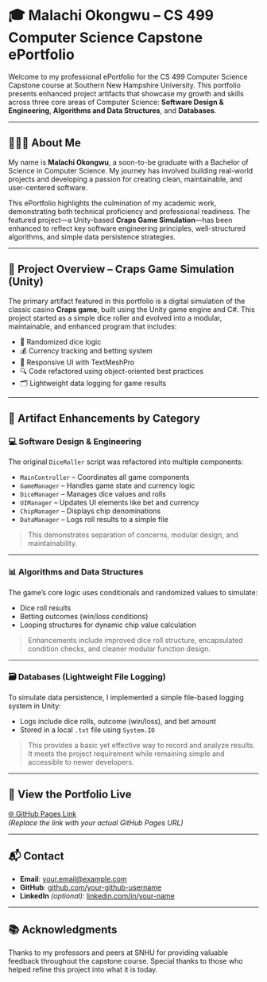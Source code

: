 # 🎓 Malachi Okongwu – CS 499 Computer Science Capstone ePortfolio

Welcome to my professional ePortfolio for the CS 499 Computer Science Capstone course at Southern New Hampshire University. This portfolio presents enhanced project artifacts that showcase my growth and skills across three core areas of Computer Science: **Software Design & Engineering**, **Algorithms and Data Structures**, and **Databases**.

---

## 👨🏾‍💻 About Me

My name is **Malachi Okongwu**, a soon-to-be graduate with a Bachelor of Science in Computer Science. My journey has involved building real-world projects and developing a passion for creating clean, maintainable, and user-centered software.

This ePortfolio highlights the culmination of my academic work, demonstrating both technical proficiency and professional readiness. The featured project—a Unity-based **Craps Game Simulation**—has been enhanced to reflect key software engineering principles, well-structured algorithms, and simple data persistence strategies.

---

## 🧩 Project Overview – Craps Game Simulation (Unity)

The primary artifact featured in this portfolio is a digital simulation of the classic casino **Craps game**, built using the Unity game engine and C#. This project started as a simple dice roller and evolved into a modular, maintainable, and enhanced program that includes:

- 🎲 Randomized dice logic
- 💰 Currency tracking and betting system
- 🎨 Responsive UI with TextMeshPro
- 🔍 Code refactored using object-oriented best practices
- 🗂️ Lightweight data logging for game results

---

## 📁 Artifact Enhancements by Category

### 💻 Software Design & Engineering

The original `DiceRoller` script was refactored into multiple components:

- `MainController` – Coordinates all game components
- `GameManager` – Handles game state and currency logic
- `DiceManager` – Manages dice values and rolls
- `UIManager` – Updates UI elements like bet and currency
- `ChipManager` – Displays chip denominations
- `DataManager` – Logs roll results to a simple file

> This demonstrates separation of concerns, modular design, and maintainability.

---

### 📊 Algorithms and Data Structures

The game’s core logic uses conditionals and randomized values to simulate:

- Dice roll results
- Betting outcomes (win/loss conditions)
- Looping structures for dynamic chip value calculation

> Enhancements include improved dice roll structure, encapsulated condition checks, and cleaner modular function design.

---

### 🗃️ Databases (Lightweight File Logging)

To simulate data persistence, I implemented a simple file-based logging system in Unity:

- Logs include dice rolls, outcome (win/loss), and bet amount
- Stored in a local `.txt` file using `System.IO`

> This provides a basic yet effective way to record and analyze results. It meets the project requirement while remaining simple and accessible to newer developers.

---

## 🔗 View the Portfolio Live

[🌐 GitHub Pages Link](https://your-github-username.github.io/CS499-ePortfolio)  
*(Replace the link with your actual GitHub Pages URL)*

---

## 📬 Contact

- **Email**: your.email@example.com
- **GitHub**: [github.com/your-github-username](https://github.com/your-github-username)
- **LinkedIn** *(optional)*: [linkedin.com/in/your-name](https://linkedin.com/in/your-name)

---

## 📚 Acknowledgments

Thanks to my professors and peers at SNHU for providing valuable feedback throughout the capstone course. Special thanks to those who helped refine this project into what it is today.

